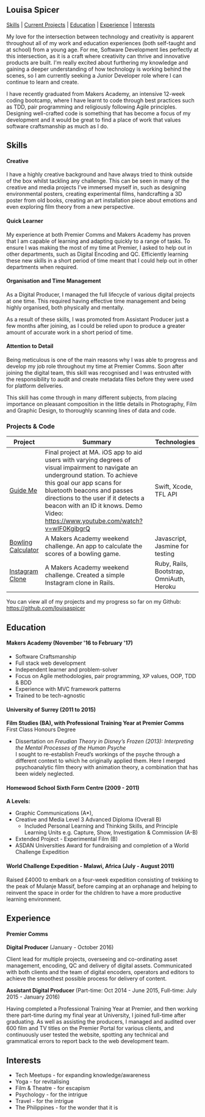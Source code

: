 ## Louisa Spicer

[Skills](#skills) | [Current Projects](#projects) | [Education](#education) | [Experience](#experience) | [Interests](#interests) 

My love for the intersection between technology and creativity is apparent throughout all of my work and education experiences (both self-taught and at school) from a young age. For me, Software Development lies perfectly at this intersection, as it is a craft where creativity can thrive and innovative products are built. I'm really excited about furthering my knowledge and gaining a deeper understanding of how technology is working behind the scenes, so I am currently seeking a Junior Developer role where I can continue to learn and create.

I have recently graduated from Makers Academy, an intensive 12-week coding bootcamp, where I have learnt to code through best practices such as TDD, pair programming and religiously following Agile principles. Designing well-crafted code is something that has become a focus of my development and it would be great to find a place of work that values software craftsmanship as much as I do.

## <a name="skills">Skills</a>

#### Creative
I have a highly creative background and have always tried to think outside of the box whilst tackling any challenge. This can be seen in many of the creative and media projects I’ve immersed myself in, such as designing environmental posters, creating experimental films, handcrafting a 3D poster from old books, creating an art installation piece about emotions and even exploring film theory from a new perspective.

#### Quick Learner

My experience at both Premier Comms and Makers Academy has proven that I am capable of learning and adapting quickly to a range of tasks. To ensure I was making the most of my time at Premier, I asked to help out in other departments, such as Digital Encoding and QC. Efficiently learning these new skills in a short period of time meant that I could help out in other departments when required.

#### Organisation and Time Management

As a Digital Producer, I managed the full lifecycle of various digital projects at one time. This required having effective time management and being highly organised, both physically and mentally.

As a result of these skills, I was promoted from Assistant Producer just a few months after joining, as I could be relied upon to produce a greater amount of accurate work in a short period of time.

#### Attention to Detail

Being meticulous is one of the main reasons why I was able to progress and develop my job role throughout my time at Premier Comms. Soon after joining the digital team, this skill was recognised and I was entrusted with the responsibility to audit and create metadata files before they were used for platform deliveries.

This skill has come through in many different subjects, from placing importance on pleasant composition in the little details in Photography, Film and Graphic Design, to thoroughly scanning lines of data and code.

### <a name="projects">Projects & Code</a>
Project | Summary | Technologies
--- | --- | --- |
[Guide Me](https://github.com/aabolade/GuideMe) | Final project at MA. iOS app to aid users with varying degrees of visual impairment to navigate an underground station. To achieve this goal our app scans for bluetooth beacons and passes directions to the user if it detects a beacon with an ID it knows. Demo Video: https://www.youtube.com/watch?v=wIF0KgibgrQ |Swift, Xcode, TFL API
[Bowling Calculator](https://github.com/louisaspicer/bowling-challenge)|A Makers Academy weekend challenge. An app to calculate the scores of a bowling game.| Javascript, Jasmine for testing
[Instagram Clone](https://github.com/louisaspicer/instagram-challenge)|A Makers Academy weekend challenge. Created a simple Instagram clone in Rails.| Ruby, Rails, Bootstrap, OmniAuth, Heroku

You can view all of my projects and my progress so far on my Github: https://github.com/louisaspicer

##  <a name="education">Education</a>

#### Makers Academy (November '16 to February '17)

- Software Craftsmanship
- Full stack web development
- Independent learner and problem-solver
- Focus on Agile methodologies, pair programming, XP values, OOP, TDD & BDD
- Experience with MVC framework patterns
- Trained to be tech-agnostic

#### University of Surrey (2011 to 2015)

**Film Studies (BA), with Professional Training Year at Premier Comms**  
First Class Honours Degree  

- Dissertation on *Freudian Theory in Disney’s Frozen (2013): Interpreting the Mental Processes of the Human Psyche*  
I sought to re-establish Freud’s workings of the psyche through a different context to which he originally applied them. Here I merged psychoanalytic film theory with animation theory, a combination that has been widely neglected.

#### Homewood School Sixth Form Centre (2009 - 2011)

**A Levels:**
- Graphic Communications (A*),
- Creative and Media Level 3 Advanced Diploma (Overall B)
  * Included Personal Learning and Thinking Skills, and Principle Learning Units e.g. Capture, Show, Investigation & Commission (A-B)
- Extended Project - Experimental Film (B)
- ASDAN Universities Award for fundraising and completion of a World Challenge Expedition

#### World Challenge Expedition - Malawi, Africa (July - August 2011)

Raised £4000 to embark on a four-week expedition consisting of trekking to the peak of Mulanje Massif, before camping at an orphanage and helping to reinvent the space in order for the children to have a more productive learning environment.

##  <a name="experience">Experience</a>

#### Premier Comms    
**Digital Producer** (January - October 2016)

  Client lead for multiple projects, overseeing and co-ordinating asset management, encoding, QC and delivery of digital assets. Communicated with both clients and the team of digital encoders, operators and editors to achieve the smoothest possible process for delivery of content.

**Assistant Digital Producer** (Part-time: Oct 2014 - June 2015, Full-time: July 2015 - January 2016)

  Having completed a Professional Training Year at Premier, and then working there part-time during my final year at University, I joined full-time after graduating. As well as assisting the producers, I managed and audited over 600 film and TV titles on the Premier Portal for various clients, and continuously user tested the website, spotting any technical and grammatical errors to report back to the web development team.

##  <a name="interests">Interests</a>
- Tech Meetups - for expanding knowledge/awareness
- Yoga - for revitalising
- Film & Theatre - for escapism  
- Psychology - for the intrigue  
- Travel - for the intrigue  
- The Philippines - for the wonder that it is
